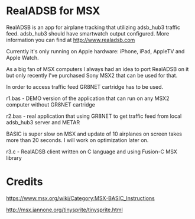 # RealADSB for MSX

RealADSB is an app for airplane tracking that utilizing adsb_hub3 traffic feed. adsb_hub3 should have smartwatch output configured. More information you can find at http://www.realadsb.com 

Currently it's only running on Apple hardware: iPhone, iPad, AppleTV and Apple Watch.

As a big fan of MSX computers I always had an idea to port RealADSB on it but only recently I've purchased Sony MSX2 that can be used for that.

In order to access traffic feed GR8NET cartridge has to be used.

r1.bas - DEMO version of the application that can run on any MSX2 computer without GR8NET cartridge

r2.bas - real application that using GR8NET to get traffic feed from local adsb_hub3 server and METAR

BASIC is super slow on MSX and update of 10 airplanes on screen takes more than 20 seconds. I will work on optimization later on.

r3.c - RealADSB client written on C language and using Fusion-C MSX library

# Credits

https://www.msx.org/wiki/Category:MSX-BASIC_Instructions 

http://msx.jannone.org/tinysprite/tinysprite.html 
